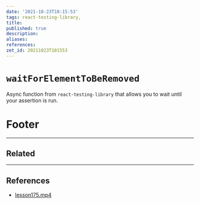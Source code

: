 ```yaml
---
date: '2021-10-23T10:15:53'
tags: react-testing-library, 
title:
published: true
description:
aliases:
references:
zet_id: 20211023T101553
---
```


# `waitForElementToBeRemoved`

Async function from `react-testing-library` that allows you to wait until your assertion is run.

# Footer

---

## Related

---

## References

- [lesson175.mp4](hook://file/4oInMLhjQ?p=RXBpY1JlYWN0IC0gRXBpYyBSZWFjdCBQcm8vNy4gVGVzdGluZyBSZWFjdCBBcHBzICs=&n=lesson175%2Emp4)